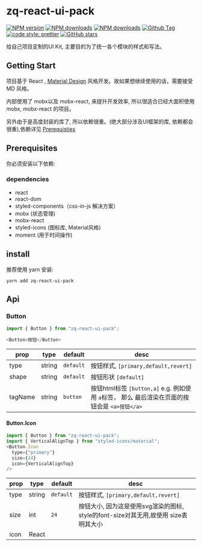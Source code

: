 # zq-react-ui-pack
[![NPM version](https://img.shields.io/npm/v/zq-react-ui-pack.svg?style=flat-square)](https://www.npmjs.com/package/zq-react-ui-pack)
[![NPM downloads](https://img.shields.io/npm/dw/zq-react-ui-pack.svg.svg?style=flat-square)](https://www.npmjs.com/package/zq-react-ui-pack)
[![NPM downloads](https://img.shields.io/npm/l/zq-react-ui-pack.svg.svg?style=flat-square)](https://www.npmjs.com/package/zq-react-ui-pack)
[![Github Tag](https://img.shields.io/github/tag/zq-react-ui-pack/zq-react-ui-pack.svg)](https://www.npmjs.com/package/zq-react-ui-pack)
[![code style: prettier](https://img.shields.io/badge/code_style-prettier-ff69b4.svg)](https://github.com/prettier/prettier)
[![GitHub stars](https://img.shields.io/github/stars/badges/zq-react-ui-pack.svg?style=social&label=Stars)](https://github.com/JennerChen/zq-react-ui-pack/tree/develop)

给自己项目定制的UI Kit, 主要目的为了统一各个模块的样式和写法。

## Getting Start

项目基于 React , [Material Design](https://material.io/design/material-theming/) 风格开发。故如果想继续使用的话，需要接受 MD 风格。

内部使用了 mobx以及 mobx-react, 来提升开发效率, 所以很适合已经大面积使用 mobx, mobx-react 的项目。

另外由于是高度封装的库了, 所以依赖很重。(绝大部分涉及UI框架的库, 依赖都会很重),依赖详见 [Prerequisties](#prerequisites)

## Prerequisites

你必须安装以下依赖:

### dependencies
- react
- react-dom
- styled-components（css-in-js 解决方案）
- mobx (状态管理)
- mobx-react
- styled-icons (图标库, Material风格)
- moment (用于时间操作)

## install
推荐使用 yarn 安装:
```shell
yarn add zq-react-ui-pack
```

## Api
### Button
```javascript
import { Button } from "zq-react-ui-pack";
    
<Button>按钮</Button>
```
prop| type | default| desc
--------------| ------------------ |------------------|----|
type | string| `default`| 按钮样式, `[primary,default,revert]`
shape| string| `default`| 按钮形状 `[default]`
tagName| string | `button`| 按钮html标签 `[button,a]` e.g. 例如使用 `a`标签， 那么 最后渲染在页面的按钮会是 `<a>按钮</a>` 

#### Button.Icon
```javascript
import { Button } from "zq-react-ui-pack";
import { VerticalAlignTop } from "styled-icons/material";
<Button.Icon  
  type={"primary"}  
  size={24}  
  icon={VerticalAlignTop}  
/>
```
prop|  type| default| desc
-----| -----|---------|--------|
type| string| `default`| 按钮样式, `[primary,default,revert]`
size| int | `24` | 按钮大小, 因为这是使用svg渲染的图标, style的font-size对其无用,故使用 size表明其大小
icon| React 
<!--stackedit_data:
eyJoaXN0b3J5IjpbLTIwNzI2NDk3MTMsLTIwNTQ1MTkxMiwxMT
I5MDkyNDcyLDEwNTI4MjQ4MDAsLTEzNTU2MTYzMTksLTE3MjE1
MjMwNywtMzg5NzY4NjgzLC01NDM3MDY0ODQsLTM3Mzc0MjAyLC
0xMTYxNjY3NzIsMTA2Njk5MjY3MCw4NzIzOTM1ODksMTM3NTA4
NTcxLDE0MjA5MDU2NDAsLTEwMDU1MzUzMjRdfQ==
-->